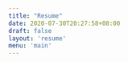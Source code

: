 ```yaml
---
title: "Resume"
date: 2020-07-30T20:27:58+08:00
draft: false
layout: 'resume'
menu: 'main'
---
```


